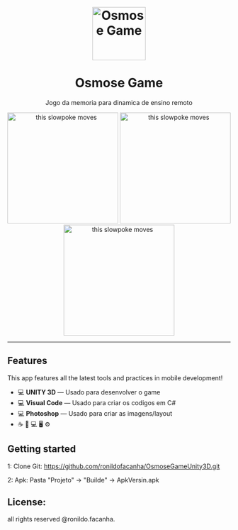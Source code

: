 
<h1 align="center">
<br>
  <img src= "https://i.ibb.co/YWJhjVf/celula-gf.gif" alt="Osmose Game" width="120">
<br>
<br>
Osmose Game
</h1>

<p align="center">Jogo da memoria para dinamica de ensino remoto</p>

[//]: # (Add your gifs/images here:)
<div align="center">
  <img src="https://i.ibb.co/2N3yRJ6/ez.gif" alt="this slowpoke moves"  width="250" />
  <img src="https://i.ibb.co/x6T6rQq/OsmoseGf.gif" alt="this slowpoke moves"  width="250" />
  <img src="https://i.ibb.co/mSdRkGZ/ezgif-com-gif-maker.gif" alt="this slowpoke moves"  width="250" />
</div>

<hr />

## Features
[//]: # (Add the features of your project here:)
This app features all the latest tools and practices in mobile development!

- 💻 **UNITY 3D** — Usado para desenvolver o game
- 💻 **Visual Code** — Usado para criar os codigos em C#
- 💻 **Photoshop** — Usado para criar as imagens/layout
- ☕ 🧩 💻 🖥️ ⚙️

## Getting started

1: Clone Git: https://github.com/ronildofacanha/OsmoseGameUnity3D.git

2: Apk: Pasta "Projeto" -> "Builde" -> ApkVersin.apk


## License:

all rights reserved @ronildo.facanha.
